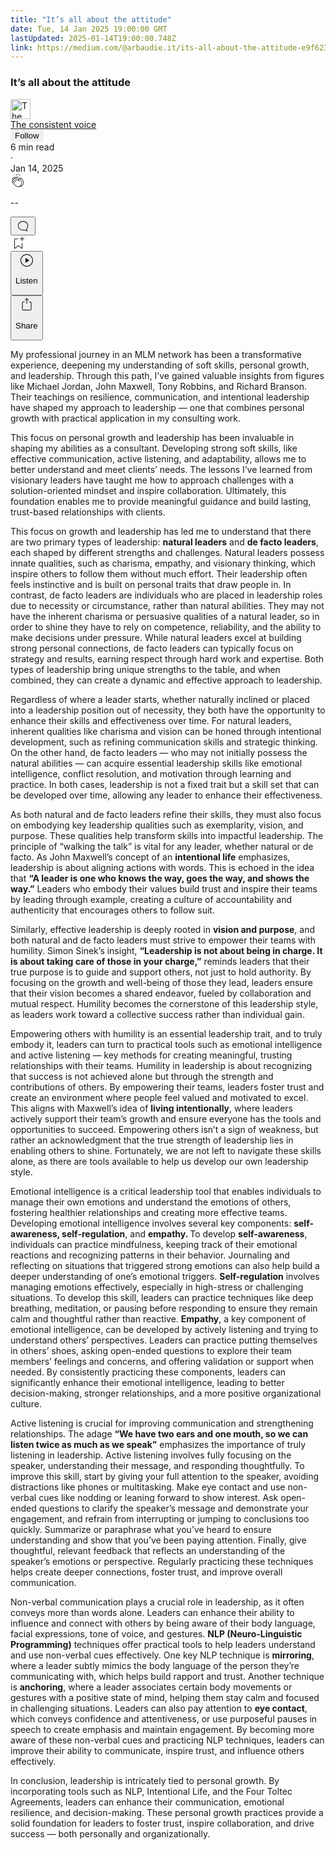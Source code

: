 ```yaml
---
title: "It’s all about the attitude"
date: Tue, 14 Jan 2025 19:00:00 GMT
lastUpdated: 2025-01-14T19:00:00.748Z
link: https://medium.com/@arbaudie.it/its-all-about-the-attitude-e9f623d2d6fb?source=rss-c779d007e7fe------2
---
```


<article><div class="m"><div class="m"><span class="m"></span><section><div><div class="fu gk gl gm gn go"></div><div class="gp gq gr gs gt"><div class="ac cb"><div class="ci bh gb gc gd ge"><div><h1 class="pw-post-title gu gv gw bf gx gy gz ha hb hc hd he hf hg hh hi hj hk hl hm hn ho hp hq hr hs ht hu hv hw bk" data-testid="storyTitle" id="011a">It’s all about the attitude</h1><div><div class="speechify-ignore ac cp"><div class="speechify-ignore bh m"><div class="ac hx hy hz ia ib ic id ie if ig ih"><div class="ac r ih"><div class="ac ii"><div><div aria-hidden="false" class="bm"><a href="/@arbaudie.it?source=post_page---byline--e9f623d2d6fb---------------------------------------" rel="noopener follow"><div class="m ij ik bx il im"><div class="m fl"><img alt="The consistent voice" class="m fd bx by bz cx" data-testid="authorPhoto" height="32" loading="lazy" src="https://miro.medium.com/v2/da:true/resize:fill:64:64/0*7vBG_L_kSIeOh095" width="32"/><div class="in bx m by bz fu o io fv"></div></div></div></a></div></div></div><span class="bf b bg ab bk"><div class="ip ac r"><div class="ac r iq"><div class="ac r"><div><div aria-hidden="false" class="bm"><span class="bf b bg ab bk"><a class="ag ah ai fh ak al am an ao ap aq ar as ir" data-testid="authorName" href="/@arbaudie.it?source=post_page---byline--e9f623d2d6fb---------------------------------------" rel="noopener follow">The consistent voice</a></span></div></div></div><div class="is bm"></div><div aria-hidden="false" class="bm"><button class="it iu ap ac cb r aq ex iv iw ix" style="border:1px solid rgba(0, 0, 0, 0)"><span class="bf b bg ab bk"><span class="m iy">Follow</span></span></button></div></div></div></span></div><div class="ac r iz"><span class="bf b bg ab du"><div class="ac af"><span data-testid="storyReadTime">6 min read</span><div aria-hidden="true" class="ja jb m"><span aria-hidden="true" class="m"><span class="bf b bg ab du">·</span></span></div><span data-testid="storyPublishDate">Jan 14, 2025</span></div></span></div></div><div class="ac cp jc jd je jf jg jh ji jj jk jl jm jn jo jp jq jr"><div class="i l x fi fj r"><div class="kh m"><div class="ac r ki kj"><div class="pw-multi-vote-icon fl kk kl km kn"><span><a class="ag ah ai fh ak al am an ao ap aq ar as at au" data-testid="headerClapButton" href="/m/signin?actionUrl=https%3A%2F%2Fmedium.com%2F_%2Fvote%2Fp%2Fe9f623d2d6fb&amp;operation=register&amp;redirect=https%3A%2F%2Fmedium.com%2F%40arbaudie.it%2Fits-all-about-the-attitude-e9f623d2d6fb&amp;user=The+consistent+voice&amp;userId=c779d007e7fe&amp;source=---header_actions--e9f623d2d6fb---------------------clap_footer------------------" rel="noopener follow"><div><div aria-hidden="false" class="bm"><div class="ko ap kp kq kr ks an kt ku kv kn"><svg aria-label="clap" height="24" viewbox="0 0 24 24" width="24" xmlns="http://www.w3.org/2000/svg"><path clip-rule="evenodd" d="M11.37.828 12 3.282l.63-2.454zM13.916 3.953l1.523-2.112-1.184-.39zM8.589 1.84l1.522 2.112-.337-2.501zM18.523 18.92c-.86.86-1.75 1.246-2.62 1.33a6 6 0 0 0 .407-.372c2.388-2.389 2.86-4.951 1.399-7.623l-.912-1.603-.79-1.672c-.26-.56-.194-.98.203-1.288a.7.7 0 0 1 .546-.132c.283.046.546.231.728.5l2.363 4.157c.976 1.624 1.141 4.237-1.324 6.702m-10.999-.438L3.37 14.328a.828.828 0 0 1 .585-1.408.83.83 0 0 1 .585.242l2.158 2.157a.365.365 0 0 0 .516-.516l-2.157-2.158-1.449-1.449a.826.826 0 0 1 1.167-1.17l3.438 3.44a.363.363 0 0 0 .516 0 .364.364 0 0 0 0-.516L5.293 9.513l-.97-.97a.826.826 0 0 1 0-1.166.84.84 0 0 1 1.167 0l.97.968 3.437 3.436a.36.36 0 0 0 .517 0 .366.366 0 0 0 0-.516L6.977 7.83a.82.82 0 0 1-.241-.584.82.82 0 0 1 .824-.826c.219 0 .43.087.584.242l5.787 5.787a.366.366 0 0 0 .587-.415l-1.117-2.363c-.26-.56-.194-.98.204-1.289a.7.7 0 0 1 .546-.132c.283.046.545.232.727.501l2.193 3.86c1.302 2.38.883 4.59-1.277 6.75-1.156 1.156-2.602 1.627-4.19 1.367-1.418-.236-2.866-1.033-4.079-2.246M10.75 5.971l2.12 2.12c-.41.502-.465 1.17-.128 1.89l.22.465-3.523-3.523a.8.8 0 0 1-.097-.368c0-.22.086-.428.241-.584a.847.847 0 0 1 1.167 0m7.355 1.705c-.31-.461-.746-.758-1.23-.837a1.44 1.44 0 0 0-1.11.275c-.312.24-.505.543-.59.881a1.74 1.74 0 0 0-.906-.465 1.47 1.47 0 0 0-.82.106l-2.182-2.182a1.56 1.56 0 0 0-2.2 0 1.54 1.54 0 0 0-.396.701 1.56 1.56 0 0 0-2.21-.01 1.55 1.55 0 0 0-.416.753c-.624-.624-1.649-.624-2.237-.037a1.557 1.557 0 0 0 0 2.2c-.239.1-.501.238-.715.453a1.56 1.56 0 0 0 0 2.2l.516.515a1.556 1.556 0 0 0-.753 2.615L7.01 19c1.32 1.319 2.909 2.189 4.475 2.449q.482.08.971.08c.85 0 1.653-.198 2.393-.579.231.033.46.054.686.054 1.266 0 2.457-.52 3.505-1.567 2.763-2.763 2.552-5.734 1.439-7.586z" fill-rule="evenodd"></path></svg></div></div></div></a></span></div><div class="pw-multi-vote-count m kw kx ky kz la lb lc"><p class="bf b dv ab du"><span class="ld">--</span></p></div></div></div><div><div aria-hidden="false" class="bm"><button aria-label="responses" class="ap ko le lf ac r fm lg lh"><svg class="li" height="24" viewbox="0 0 24 24" width="24" xmlns="http://www.w3.org/2000/svg"><path d="M18.006 16.803c1.533-1.456 2.234-3.325 2.234-5.321C20.24 7.357 16.709 4 12.191 4S4 7.357 4 11.482c0 4.126 3.674 7.482 8.191 7.482.817 0 1.622-.111 2.393-.327.231.2.48.391.744.559 1.06.693 2.203 1.044 3.399 1.044.224-.008.4-.112.486-.287a.49.49 0 0 0-.042-.518c-.495-.67-.845-1.364-1.04-2.057a4 4 0 0 1-.125-.598zm-3.122 1.055-.067-.223-.315.096a8 8 0 0 1-2.311.338c-4.023 0-7.292-2.955-7.292-6.587 0-3.633 3.269-6.588 7.292-6.588 4.014 0 7.112 2.958 7.112 6.593 0 1.794-.608 3.469-2.027 4.72l-.195.168v.255c0 .056 0 .151.016.295.025.231.081.478.154.733.154.558.398 1.117.722 1.659a5.3 5.3 0 0 1-2.165-.845c-.276-.176-.714-.383-.941-.59z"></path></svg></button></div></div></div><div class="ac r js jt ju jv jw jx jy jz ka kb kc kd ke kf kg"><div class="lj l k j e"></div><div class="i l"><div><div aria-hidden="false" class="bm"><span><a class="ag ah ai fh ak al am an ao ap aq ar as at au" data-testid="headerBookmarkButton" href="/m/signin?actionUrl=https%3A%2F%2Fmedium.com%2F_%2Fbookmark%2Fp%2Fe9f623d2d6fb&amp;operation=register&amp;redirect=https%3A%2F%2Fmedium.com%2F%40arbaudie.it%2Fits-all-about-the-attitude-e9f623d2d6fb&amp;source=---header_actions--e9f623d2d6fb---------------------bookmark_footer------------------" rel="noopener follow"><svg aria-label="Add to list bookmark button" class="du lk" fill="none" height="25" viewbox="0 0 25 25" width="25" xmlns="http://www.w3.org/2000/svg"><path d="M18 2.5a.5.5 0 0 1 1 0V5h2.5a.5.5 0 0 1 0 1H19v2.5a.5.5 0 1 1-1 0V6h-2.5a.5.5 0 0 1 0-1H18zM7 7a1 1 0 0 1 1-1h3.5a.5.5 0 0 0 0-1H8a2 2 0 0 0-2 2v14a.5.5 0 0 0 .805.396L12.5 17l5.695 4.396A.5.5 0 0 0 19 21v-8.5a.5.5 0 0 0-1 0v7.485l-5.195-4.012a.5.5 0 0 0-.61 0L7 19.985z" fill="currentColor"></path></svg></a></span></div></div></div><div class="fd ll cn"><div class="m af"><div class="ac cb"><div class="lm ln lo lp lq lr ci bh"><div class="ac"><div aria-hidden="false" class="bm"><div><div aria-hidden="false" class="bm"><button aria-label="Listen" class="ag fm ai fh ak al am ls ao ap aq ex lt lu lh lv lw lx ly lz t ma mb mc md me mf mg v mh mi mj" data-testid="audioPlayButton"><svg fill="none" height="24" viewbox="0 0 24 24" width="24" xmlns="http://www.w3.org/2000/svg"><path clip-rule="evenodd" d="M3 12a9 9 0 1 1 18 0 9 9 0 0 1-18 0m9-10C6.477 2 2 6.477 2 12s4.477 10 10 10 10-4.477 10-10S17.523 2 12 2m3.376 10.416-4.599 3.066a.5.5 0 0 1-.777-.416V8.934a.5.5 0 0 1 .777-.416l4.599 3.066a.5.5 0 0 1 0 .832" fill="currentColor" fill-rule="evenodd"></path></svg><div class="k j e"><p class="bf b bg ab du">Listen</p></div></button></div></div></div></div></div></div></div></div><div aria-describedby="postFooterSocialMenu" aria-hidden="false" aria-labelledby="postFooterSocialMenu" class="bm"><div><div aria-hidden="false" class="bm"><button aria-controls="postFooterSocialMenu" aria-expanded="false" aria-label="Share Post" class="ag fm ai fh ak al am ls ao ap aq ex lt lu lh lv lw lx ly lz t ma mb mc md me mf mg v mh mi mj" data-testid="headerSocialShareButton"><svg fill="none" height="24" viewbox="0 0 24 24" width="24" xmlns="http://www.w3.org/2000/svg"><path clip-rule="evenodd" d="M15.218 4.931a.4.4 0 0 1-.118.132l.012.006a.45.45 0 0 1-.292.074.5.5 0 0 1-.3-.13l-2.02-2.02v7.07c0 .28-.23.5-.5.5s-.5-.22-.5-.5v-7.04l-2 2a.45.45 0 0 1-.57.04h-.02a.4.4 0 0 1-.16-.3.4.4 0 0 1 .1-.32l2.8-2.8a.5.5 0 0 1 .7 0l2.8 2.79a.42.42 0 0 1 .068.498m-.106.138.008.004v-.01zM16 7.063h1.5a2 2 0 0 1 2 2v10a2 2 0 0 1-2 2h-11c-1.1 0-2-.9-2-2v-10a2 2 0 0 1 2-2H8a.5.5 0 0 1 .35.15.5.5 0 0 1 .15.35.5.5 0 0 1-.15.35.5.5 0 0 1-.35.15H6.4c-.5 0-.9.4-.9.9v10.2a.9.9 0 0 0 .9.9h11.2c.5 0 .9-.4.9-.9v-10.2c0-.5-.4-.9-.9-.9H16a.5.5 0 0 1 0-1" fill="currentColor" fill-rule="evenodd"></path></svg><div class="k j e"><p class="bf b bg ab du">Share</p></div></button></div></div></div></div></div></div></div></div></div><p class="pw-post-body-paragraph mk ml gw mm b mn mo mp mq mr ms mt mu mv mw mx my mz na nb nc nd ne nf ng nh gp bk" id="6c87">My professional journey in an MLM network has been a transformative experience, deepening my understanding of soft skills, personal growth, and leadership. Through this path, I’ve gained valuable insights from figures like Michael Jordan, John Maxwell, Tony Robbins, and Richard Branson. Their teachings on resilience, communication, and intentional leadership have shaped my approach to leadership — one that combines personal growth with practical application in my consulting work.</p><p class="pw-post-body-paragraph mk ml gw mm b mn mo mp mq mr ms mt mu mv mw mx my mz na nb nc nd ne nf ng nh gp bk" id="7aec">This focus on personal growth and leadership has been invaluable in shaping my abilities as a consultant. Developing strong soft skills, like effective communication, active listening, and adaptability, allows me to better understand and meet clients’ needs. The lessons I’ve learned from visionary leaders have taught me how to approach challenges with a solution-oriented mindset and inspire collaboration. Ultimately, this foundation enables me to provide meaningful guidance and build lasting, trust-based relationships with clients.</p><p class="pw-post-body-paragraph mk ml gw mm b mn mo mp mq mr ms mt mu mv mw mx my mz na nb nc nd ne nf ng nh gp bk" id="5b83">This focus on growth and leadership has led me to understand that there are two primary types of leadership: <strong class="mm gx">natural leaders</strong> and <strong class="mm gx">de facto leaders</strong>, each shaped by different strengths and challenges. Natural leaders possess innate qualities, such as charisma, empathy, and visionary thinking, which inspire others to follow them without much effort. Their leadership often feels instinctive and is built on personal traits that draw people in. In contrast, de facto leaders are individuals who are placed in leadership roles due to necessity or circumstance, rather than natural abilities. They may not have the inherent charisma or persuasive qualities of a natural leader, so in order to shine they have to rely on competence, reliability, and the ability to make decisions under pressure. While natural leaders excel at building strong personal connections, de facto leaders can typically focus on strategy and results, earning respect through hard work and expertise. Both types of leadership bring unique strengths to the table, and when combined, they can create a dynamic and effective approach to leadership.</p><p class="pw-post-body-paragraph mk ml gw mm b mn mo mp mq mr ms mt mu mv mw mx my mz na nb nc nd ne nf ng nh gp bk" id="2485">Regardless of where a leader starts, whether naturally inclined or placed into a leadership position out of necessity, they both have the opportunity to enhance their skills and effectiveness over time. For natural leaders, inherent qualities like charisma and vision can be honed through intentional development, such as refining communication skills and strategic thinking. On the other hand, de facto leaders — who may not initially possess the natural abilities — can acquire essential leadership skills like emotional intelligence, conflict resolution, and motivation through learning and practice. In both cases, leadership is not a fixed trait but a skill set that can be developed over time, allowing any leader to enhance their effectiveness.</p><p class="pw-post-body-paragraph mk ml gw mm b mn mo mp mq mr ms mt mu mv mw mx my mz na nb nc nd ne nf ng nh gp bk" id="7431">As both natural and de facto leaders refine their skills, they must also focus on embodying key leadership qualities such as exemplarity, vision, and purpose. These qualities help transform skills into impactful leadership. The principle of “walking the talk” is vital for any leader, whether natural or de facto. As John Maxwell’s concept of an <strong class="mm gx">intentional life</strong> emphasizes, leadership is about aligning actions with words. This is echoed in the idea that <strong class="mm gx">“A leader is one who knows the way, goes the way, and shows the way.”</strong> Leaders who embody their values build trust and inspire their teams by leading through example, creating a culture of accountability and authenticity that encourages others to follow suit.</p><p class="pw-post-body-paragraph mk ml gw mm b mn mo mp mq mr ms mt mu mv mw mx my mz na nb nc nd ne nf ng nh gp bk" id="441b">Similarly, effective leadership is deeply rooted in <strong class="mm gx">vision and purpose</strong>, and both natural and de facto leaders must strive to empower their teams with humility. Simon Sinek’s insight, <strong class="mm gx">“Leadership is not about being in charge. It is about taking care of those in your charge,”</strong> reminds leaders that their true purpose is to guide and support others, not just to hold authority. By focusing on the growth and well-being of those they lead, leaders ensure that their vision becomes a shared endeavor, fueled by collaboration and mutual respect. Humility becomes the cornerstone of this leadership style, as leaders work toward a collective success rather than individual gain.</p><p class="pw-post-body-paragraph mk ml gw mm b mn mo mp mq mr ms mt mu mv mw mx my mz na nb nc nd ne nf ng nh gp bk" id="dff9">Empowering others with humility is an essential leadership trait, and to truly embody it, leaders can turn to practical tools such as emotional intelligence and active listening — key methods for creating meaningful, trusting relationships with their teams. Humility in leadership is about recognizing that success is not achieved alone but through the strength and contributions of others. By empowering their teams, leaders foster trust and create an environment where people feel valued and motivated to excel. This aligns with Maxwell’s idea of <strong class="mm gx">living intentionally</strong>, where leaders actively support their team’s growth and ensure everyone has the tools and opportunities to succeed. Empowering others isn’t a sign of weakness, but rather an acknowledgment that the true strength of leadership lies in enabling others to shine. Fortunately, we are not left to navigate these skills alone, as there are tools available to help us develop our own leadership style.</p><p class="pw-post-body-paragraph mk ml gw mm b mn mo mp mq mr ms mt mu mv mw mx my mz na nb nc nd ne nf ng nh gp bk" id="e7d2">Emotional intelligence is a critical leadership tool that enables individuals to manage their own emotions and understand the emotions of others, fostering healthier relationships and creating more effective teams. Developing emotional intelligence involves several key components: <strong class="mm gx">self-awareness, self-regulation</strong>, and <strong class="mm gx">empathy. </strong>To develop <strong class="mm gx">self-awareness</strong>, individuals can practice mindfulness, keeping track of their emotional reactions and recognizing patterns in their behavior. Journaling and reflecting on situations that triggered strong emotions can also help build a deeper understanding of one’s emotional triggers. <strong class="mm gx">Self-regulation</strong> involves managing emotions effectively, especially in high-stress or challenging situations. To develop this skill, leaders can practice techniques like deep breathing, meditation, or pausing before responding to ensure they remain calm and thoughtful rather than reactive. <strong class="mm gx">Empathy</strong>, a key component of emotional intelligence, can be developed by actively listening and trying to understand others’ perspectives. Leaders can practice putting themselves in others’ shoes, asking open-ended questions to explore their team members’ feelings and concerns, and offering validation or support when needed. By consistently practicing these components, leaders can significantly enhance their emotional intelligence, leading to better decision-making, stronger relationships, and a more positive organizational culture.</p><p class="pw-post-body-paragraph mk ml gw mm b mn mo mp mq mr ms mt mu mv mw mx my mz na nb nc nd ne nf ng nh gp bk" id="274d">Active listening is crucial for improving communication and strengthening relationships. The adage <strong class="mm gx">“We have two ears and one mouth, so we can listen twice as much as we speak”</strong> emphasizes the importance of truly listening in leadership. Active listening involves fully focusing on the speaker, understanding their message, and responding thoughtfully. To improve this skill, start by giving your full attention to the speaker, avoiding distractions like phones or multitasking. Make eye contact and use non-verbal cues like nodding or leaning forward to show interest. Ask open-ended questions to clarify the speaker’s message and demonstrate your engagement, and refrain from interrupting or jumping to conclusions too quickly. Summarize or paraphrase what you’ve heard to ensure understanding and show that you’ve been paying attention. Finally, give thoughtful, relevant feedback that reflects an understanding of the speaker’s emotions or perspective. Regularly practicing these techniques helps create deeper connections, foster trust, and improve overall communication.</p><p class="pw-post-body-paragraph mk ml gw mm b mn mo mp mq mr ms mt mu mv mw mx my mz na nb nc nd ne nf ng nh gp bk" id="79a7">Non-verbal communication plays a crucial role in leadership, as it often conveys more than words alone. Leaders can enhance their ability to influence and connect with others by being aware of their body language, facial expressions, tone of voice, and gestures. <strong class="mm gx">NLP (Neuro-Linguistic Programming)</strong> techniques offer practical tools to help leaders understand and use non-verbal cues effectively. One key NLP technique is <strong class="mm gx">mirroring</strong>, where a leader subtly mimics the body language of the person they’re communicating with, which helps build rapport and trust. Another technique is <strong class="mm gx">anchoring</strong>, where a leader associates certain body movements or gestures with a positive state of mind, helping them stay calm and focused in challenging situations. Leaders can also pay attention to <strong class="mm gx">eye contact</strong>, which conveys confidence and attentiveness, or use purposeful pauses in speech to create emphasis and maintain engagement. By becoming more aware of these non-verbal cues and practicing NLP techniques, leaders can improve their ability to communicate, inspire trust, and influence others effectively.</p><p class="pw-post-body-paragraph mk ml gw mm b mn mo mp mq mr ms mt mu mv mw mx my mz na nb nc nd ne nf ng nh gp bk" id="fc47">In conclusion, leadership is intricately tied to personal growth. By incorporating tools such as NLP, Intentional Life, and the Four Toltec Agreements, leaders can enhance their communication, emotional resilience, and decision-making. These personal growth practices provide a solid foundation for leaders to foster trust, inspire collaboration, and drive success — both personally and organizationally.</p></div></div></div></div></section></div></div></article>
